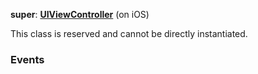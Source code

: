 **super**: **[UIViewController](UIViewController.md)** (on iOS)

This class is reserved and cannot be directly instantiated.



### Events






